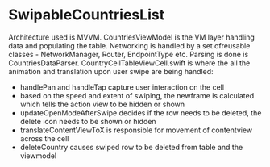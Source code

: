 # SwipableCountriesList

Architecture used is MVVM.
CountriesViewModel is the VM layer handling data and populating the table.
Networking is handled by a set ofreusable classes - NetworkManager, Router, EndpointType etc.
Parsing is done is CountriesDataParser.
CountryCellTableViewCell.swift is where the all the animation and translation upon user swipe are being handled:
- handlePan and handleTap capture user interaction on the cell
- based on the speed and extent of swiping, the newframe is calculated which tells the action view to be hidden or shown
- updateOpenModeAfterSwipe decides if the row needs to be deleted, the delete icon needs to be shown or hidden
- translateContentViewToX is responsible for movement of contentview across the cell 
- deleteCountry causes swiped row to be deleted from table and the viewmodel

